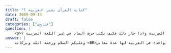 ```yaml
---
title: "كتابة القرآن بغير العربية ؟"
date: 2009-09-14
draft: false
categories: ["فتاوى"]
question: |
    <p>السلام عليكم فضيلة الشيخ هل  يجوز كتابة المصحف بغير اللغة العربية مثال (اللغة الفلبينية) بحيث تكون الاحرف فلبينية والنطق يكون باللغة العربية واذا جاز ذلك فكيف يكتب حرف الضاد في غير اللغة العربية ؟</p>
answer: |
    وعليكم السلام ورحمة الله وبركاته <BR>اتفق العلماء -رحمهم الله تعالى   كما في تفسير المنار (9/284) على عدم جواز كتابة القرآن بغير العربيةلأن الترجمة الحرفية للقرآن مستحيلة، فلو قلنا لشخص ترجم لنا هذا الحديث أو بيت الشعر من العربية إلى الإنجليزية ثم جئنا لشخص آخر ثالث أعطيناه هذه القطعة المترجمة وقلنا له ترجمها لنا بالعربية دون أن يعرف أنها أصلا مترجمة من العربيةفإنه سينظر إلى معنى من المعاني يسبق ذهنه إليه وقد يحرف في المعنى المترجم لعدم فهمه لمعاني العربية فإذا أريدت إعادته إلى الأصل ما استطاع؛ لأن اللفظة الواحدة في العربية لها عدة معاني . <BR>وهذا النوع من الكتابة أو الترجمة محال عقلاً وشرعا. أما عقلاً؛ فلأن التجارب العلمية برهنت على أن نقل كلام من لغة إلى أخرى بكل ما في الأصل مما ذكر في التعريف مستحيل في كلام البشر، فكيف به في كلام الله المعجز . ينظر :  ترجمات معاني القرآن الكريم، ص (14،15)، والقول السديد، ص (12) <BR>وأما شرعا فإنه مستحيل أيضا؛ لأن معناه الإتيان بقرآن مثل هذا القرآن بلغة أُخرى، وقد قال الله تعالى: { قُلْ لَئِنِ اجْتَمَعَتِ الْأِنْسُ وَالْجِنُّ عَلَى أَنْ يَأْتُوا بِمِثْلِ هَذَا الْقُرْآنِ لا يَأْتُونَ بِمِثْلِهِ وَلَوْ كَانَ بَعْضُهُمْ لِبَعْضٍ ظَهِيراً}ينظر : مناهل العرفان (2/40) . <BR>وأما ترجمة معانية إلى غير العربية وهو التفسير والشرح فلا بأس به بل هو محل اتفاق بين العلماء كما في الموسوعة الفقهية (33/39). <BR>واختم بكلام الشيخ محمد رشيد رضا في تفسير  المنار (9/281) :(وَمُلَخَّصُ هَذِهِ الْفَتْوَى : أَنَّ تَرْجَمَةَ الْقُرْآنِ تَرْجَمَةً حَرْفِيَّةً مُتَعَذِّرَةٌ وَيَتَرَتَّبُ عَلَيْهِ مَفَاسِدُكَثِيرَةٌ ، فَهُوَ مَحْظُورٌ لَا يُبِيحُهُ الْإِسْلَامُ ; لِأَنَّهُ جِنَايَةٌ عَلَيْهِ وَعَلَى أَهْلِهِ ، وَلَا يَجُوزُ أَنْ تُسَمَّى التَّرْجَمَةُ قُرْآنًا وَلَا كِتَابَ اللهِ ، وَلَا أَنْ يُسْنَدَ شَيْءٌ مِنْهَا إِلَيْهِ تَعَالَى فَيُقَالُ قَالَ : اللهُ كَذَا ; لِأَنَّ كِتَابَ اللهِ وَقُرْآنَهُ عَرَبِيٌّ بِالنَّصِّ الْقَطْعِيِّ وَالْإِجْمَاعِ الشَّرْعِيِّ مِنْ سَلَفِ أَهْلِ الْمِلَّةِ كُلِّهِمْ وَخَلَفِهِمْ لَا الْإِجْمَاعِ الْأُصُولِيِّ الْمُخْتَلَفِ فِيهِ ; وَلِأَنَّهَا لَيْسَ لَهَا شَيْءٌ مِنْ خَصَائِصِ الْقُرْآنِ اللَّفْظِيَّةِ وَلَا الْمَعْنَوِيَّةِ كَالْإِعْجَازِ ، وَهِيَ لَا بُدَّ أَنْ تَكُونَ مُخَالِفَةً لَهُ فِي الْمَعْنَى كَمُخَالَفَتِهَا فِي اللَّفْظِ ، فَإِسْنَادُهَا إِلَيْهِ تَعَالَى كَذِبٌ عَلَيْهِ وَكُفْرٌ بِكِتَابِهِ . بَلْ أَجْمَعَ الْمُسْلِمُونَ عَلَى أَنَّهُ لَا يَجُوزُ إِبْدَالُ لَفْظٍ مِنْ أَلْفَاظِ الْمُصْحَفِ بِلَفْظٍ آخَرَ يُرَادِفُهُ مِنَ اللُّغَةِ الْعَرَبِيَّةِ كَكَلِمَتِي   شَكٍّ ، وَرَيْبٍ   فِي قَوْلِهِ تَعَالَى : ذَلِكَ الْكِتَابُ لَا رَيْبَ فِيهِ (2 : 2) وَأَمَّا التَّرْجَمَةُ الْمَعْنَوِيَّةُ الَّتِي هِيَ عِبَارَةٌ عَنْ تَفْسِيرِ مَا يَحْتَاجُ إِلَى تَفْسِيرِهِ مِنْهُ بِلُغَةٍ أُخْرَى فَغَيْرُ مُحَرَّمٍ ، وَإِنَّمَا تُتَّبَعُ فِيهِ الْمَصْلَحَةُ الشَّرْعِيَّةُ بِقَدْرِهَا ) . <BR>والله أعلم .
---
```


